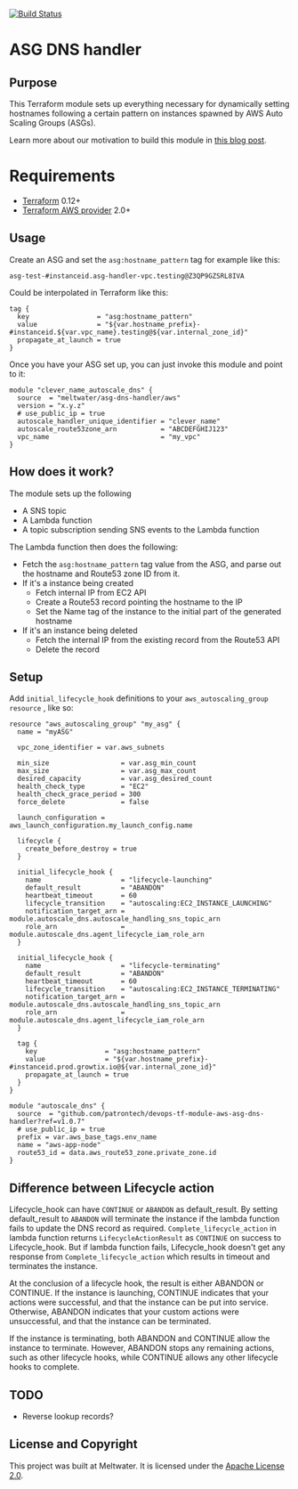 [![Build Status](https://cloud.drone.io/api/badges/meltwater/terraform-aws-asg-dns-handler/status.svg)](https://cloud.drone.io/meltwater/terraform-aws-asg-dns-handler)

# ASG DNS handler

## Purpose

This Terraform module sets up everything necessary for dynamically setting hostnames following a certain pattern on instances spawned by AWS Auto Scaling Groups (ASGs). 

Learn more about our motivation to build this module in [this blog post](https://underthehood.meltwater.com/blog/2020/02/07/dynamic-route53-records-for-aws-auto-scaling-groups-with-terraform/).

# Requirements

- [Terraform](https://www.terraform.io/downloads.html) 0.12+
- [Terraform AWS provider](https://github.com/terraform-providers/terraform-provider-aws) 2.0+

## Usage

Create an ASG and set the `asg:hostname_pattern` tag for example like this:

```
asg-test-#instanceid.asg-handler-vpc.testing@Z3QP9GZSRL8IVA
```

Could be interpolated in Terraform like this:

```hcl
tag {
  key                 = "asg:hostname_pattern"
  value               = "${var.hostname_prefix}-#instanceid.${var.vpc_name}.testing@${var.internal_zone_id}"
  propagate_at_launch = true
}
```
	
Once you have your ASG set up, you can just invoke this module and point to it:
```hcl
module "clever_name_autoscale_dns" {
  source  = "meltwater/asg-dns-handler/aws"
  version = "x.y.z"
  # use_public_ip = true
  autoscale_handler_unique_identifier = "clever_name"
  autoscale_route53zone_arn           = "ABCDEFGHIJ123"
  vpc_name                            = "my_vpc"
}
```

## How does it work?

The module sets up the following

- A SNS topic
- A Lambda function
- A topic subscription sending SNS events to the Lambda function

The Lambda function then does the following:

- Fetch the `asg:hostname_pattern` tag value from the ASG, and parse out the hostname and Route53 zone ID from it.
- If it's a instance being created
	- Fetch internal IP from EC2 API
	- Create a Route53 record pointing the hostname to the IP
	- Set the Name tag of the instance to the initial part of the generated hostname
- If it's an instance being deleted
	- Fetch the internal IP from the existing record from the Route53 API
	- Delete the record

## Setup

Add `initial_lifecycle_hook` definitions to your `aws_autoscaling_group resource` , like so:

```hcl
resource "aws_autoscaling_group" "my_asg" {
  name = "myASG"

  vpc_zone_identifier = var.aws_subnets

  min_size                  = var.asg_min_count
  max_size                  = var.asg_max_count
  desired_capacity          = var.asg_desired_count
  health_check_type         = "EC2"
  health_check_grace_period = 300
  force_delete              = false

  launch_configuration = aws_launch_configuration.my_launch_config.name

  lifecycle {
    create_before_destroy = true
  }

  initial_lifecycle_hook {
    name                    = "lifecycle-launching"
    default_result          = "ABANDON"
    heartbeat_timeout       = 60
    lifecycle_transition    = "autoscaling:EC2_INSTANCE_LAUNCHING"
    notification_target_arn = module.autoscale_dns.autoscale_handling_sns_topic_arn
    role_arn                = module.autoscale_dns.agent_lifecycle_iam_role_arn
  }

  initial_lifecycle_hook {
    name                    = "lifecycle-terminating"
    default_result          = "ABANDON"
    heartbeat_timeout       = 60
    lifecycle_transition    = "autoscaling:EC2_INSTANCE_TERMINATING"
    notification_target_arn = module.autoscale_dns.autoscale_handling_sns_topic_arn
    role_arn                = module.autoscale_dns.agent_lifecycle_iam_role_arn
  }

  tag {
    key                 = "asg:hostname_pattern"
    value               = "${var.hostname_prefix}-#instanceid.prod.growtix.io@${var.internal_zone_id}"
    propagate_at_launch = true
  }
}

module "autoscale_dns" {
  source  = "github.com/patrontech/devops-tf-module-aws-asg-dns-handler?ref=v1.0.7"
  # use_public_ip = true
  prefix = var.aws_base_tags.env_name
  name = "aws-app-node"
  route53_id = data.aws_route53_zone.private_zone.id
}
```

## Difference between Lifecycle action

Lifecycle_hook can have `CONTINUE` or `ABANDON` as default_result. By setting default_result to `ABANDON` will terminate the instance if the lambda function fails to update the DNS record as required. `Complete_lifecycle_action` in lambda function returns `LifecycleActionResult` as `CONTINUE` on success to Lifecycle_hook. But if lambda function fails, Lifecycle_hook doesn't get any response from `Complete_lifecycle_action` which results in timeout and terminates the instance. 

At the conclusion of a lifecycle hook, the result is either ABANDON or CONTINUE.
If the instance is launching, CONTINUE indicates that your actions were successful, and that the instance can be put into service. Otherwise, ABANDON indicates that your custom actions were unsuccessful, and that the instance can be terminated.

If the instance is terminating, both ABANDON and CONTINUE allow the instance to terminate. However, ABANDON stops any remaining actions, such as other lifecycle hooks, while CONTINUE allows any other lifecycle hooks to complete.

## TODO

- Reverse lookup records?

## License and Copyright

This project was built at Meltwater. It is licensed under the [Apache License 2.0](LICENSE).
